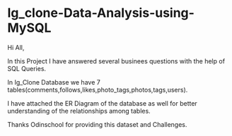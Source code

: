 # Ig_clone-Data-Analysis-using-MySQL

Hi All,

In this Project I have answered several businees questions with the help of SQL Queries.

In Ig_Clone Database we have 7 tables(comments,follows,likes,photo_tags,photos,tags,users).

I have attached the ER Diagram of the database as well for better understanding of the relationships among tables.

Thanks Odinschool for providing this dataset and Challenges.

